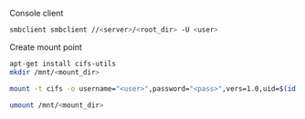 Console client

```bash
smbclient smbclient //<server>/<root_dir> -U <user>
```

Create mount point

```bash
apt-get install cifs-utils
mkdir /mnt/<mount_dir>
```
```bash
mount -t cifs -o username="<user>",password="<pass>",vers=1.0,uid=$(id -u),gid=$(id -g) //<server>/<root_dir> /mnt/<mount_dir>

umount /mnt/<mount_dir>
```
